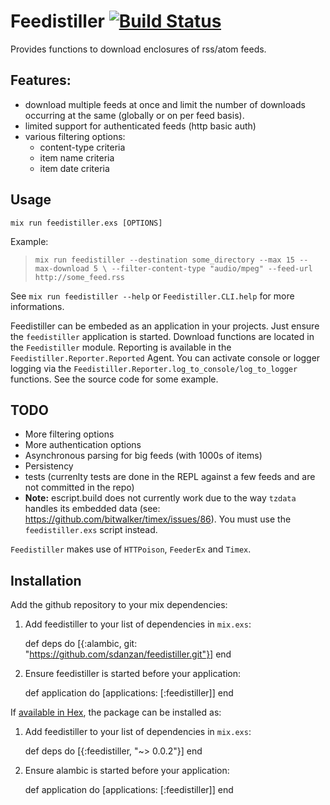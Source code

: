 # Feedistiller [![Build Status](https://travis-ci.org/sdanzan/feedistiller.svg?branch=master)](https://travis-ci.org/sdanzan/feedistiller)

Provides functions to download enclosures of rss/atom feeds.

## Features:

- download multiple feeds at once and limit the number of downloads
  occurring at the same (globally or on per feed basis).
- limited support for authenticated feeds (http basic auth)
- various filtering options:
  - content-type criteria
  - item name criteria
  - item date criteria  

## Usage

`mix run feedistiller.exs [OPTIONS]`

Example:
> `mix run feedistiller --destination some_directory --max 15 --max-download 5 \
>                        --filter-content-type "audio/mpeg" --feed-url http://some_feed.rss`

See `mix run feedistiller --help` or `Feedistiller.CLI.help` for more informations.

Feedistiller can be embeded as an application in your projects. Just ensure the 
`feedistiller` application is started. Download functions are located in the
`Feedistiller` module. Reporting is available in the `Feedistiller.Reporter.Reported` Agent.
You can activate console or logger logging via the `Feedistiller.Reporter.log_to_console/log_to_logger`
functions. See the source code for some example.
                          
## TODO

- More filtering options
- More authentication options
- Asynchronous parsing for big feeds (with 1000s of items)
- Persistency
- tests (currenlty tests are done in the REPL against a few feeds and are not
  committed in the repo)
- **Note:** escript.build does not currently work due to the way `tzdata` handles
  its embedded data (see: https://github.com/bitwalker/timex/issues/86). You must
  use the `feedistiller.exs` script instead.

`Feedistiller` makes use of `HTTPoison`, `FeederEx` and `Timex`.

## Installation

Add the github repository to your mix dependencies:

  1. Add feedistiller to your list of dependencies in `mix.exs`:

        def deps do
          [{:alambic, git: "https://github.com/sdanzan/feedistiller.git"}]
        end

  2. Ensure feedistiller is started before your application:

        def application do
          [applications: [:feedistiller]]
        end

If [available in Hex](https://hex.pm/docs/publish), the package can be installed as:

  1. Add feedistiller to your list of dependencies in `mix.exs`:

        def deps do
          [{:feedistiller, "~> 0.0.2"}]
        end

  2. Ensure alambic is started before your application:

        def application do
          [applications: [:feedistiller]]
        end
